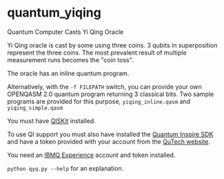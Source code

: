 # quantum_yiqing
Quantum Computer Casts Yi Qing Oracle

Yi Qing oracle is cast by some using three coins.
3 qubits in superposition represent the three coins.
The most prevalent result of multiple measurement runs becomes the "coin toss".

The oracle has an inline quantum program.

Alternatively, with the `-f FILEPATH` switch, you can provide your own OPENQASM 2.0 quantum program returning 3
classical bits. Two sample programs are provided for this purpose, `yiqing_inline.qasm` and `yiqing_simple.qasm`

You must have [QISKit](https://qiskit.org/) installed.

To use QI support you must also have installed the [Quantum Inspire SDK](https://github.com/QuTech-Delft/quantuminspire)
and have a token provided with your account from the [QuTech website](https://www.qutech.nl/).

You need an [IBMQ Experience](https://quantumexperience.ng.bluemix.net) account and token installed.

`python qyq.py --help` for an explanation.
